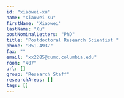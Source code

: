 ```yaml
---
id: "xiaowei-xu"
name: "Xiaowei Xu"
firstName: "Xiaowei"
lastName: "Xu"
postNominalLetters: "PhD"
title: "Postdoctoral Research Scientist "
phone: "851-4937"
fax: ""
email: "xx2285@cumc.columbia.edu"
room: "407"
url: []
group: "Research Staff"
researchAreas: []
tags: []
---
```

